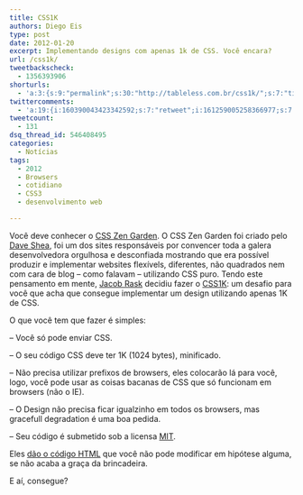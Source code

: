 ```yaml
---
title: CSS1K
authors: Diego Eis
type: post
date: 2012-01-20
excerpt: Implementando designs com apenas 1k de CSS. Você encara?
url: /css1k/
tweetbackscheck:
  - 1356393906
shorturls:
  - 'a:3:{s:9:"permalink";s:30:"http://tableless.com.br/css1k/";s:7:"tinyurl";s:26:"http://tinyurl.com/82dsrjj";s:4:"isgd";s:19:"http://is.gd/YdKtUk";}'
twittercomments:
  - 'a:19:{i:160390043423342592;s:7:"retweet";i:161259005258366977;s:7:"retweet";i:160796736988782592;s:7:"retweet";i:160420396515078144;s:7:"retweet";i:160417877642584064;s:7:"retweet";i:160414586158321664;s:7:"retweet";i:160394948653490176;s:7:"retweet";i:160390998197932032;s:7:"retweet";i:160390068719190016;s:7:"retweet";i:160389884551512064;s:7:"retweet";i:160375955263721472;s:7:"retweet";i:160342431815057408;s:7:"retweet";i:160339535102881792;s:7:"retweet";i:160332100447379456;s:7:"retweet";i:160329002278592513;s:7:"retweet";i:160327345960517632;s:7:"retweet";i:160316820627275777;s:7:"retweet";i:160315993476964352;s:7:"retweet";i:160315876233576448;s:7:"retweet";}'
tweetcount:
  - 131
dsq_thread_id: 546408495
categories:
  - Notícias
tags:
  - 2012
  - Browsers
  - cotidiano
  - CSS3
  - desenvolvimento web

---
```

Você deve conhecer o [CSS Zen Garden][1]. O CSS Zen Garden foi criado pelo [Dave Shea][2], foi um dos sites responsáveis por convencer toda a galera desenvolvedora orgulhosa e desconfiada mostrando que era possível produzir e implementar websites flexívels, diferentes, não quadrados nem com cara de blog &#8211; como falavam &#8211; utilizando CSS puro. Tendo este pensamento em mente, [Jacob Rask][3] decidiu fazer o [CSS1K][4]: um desafio para você que acha que consegue implementar um design utilizando apenas 1K de CSS.

O que você tem que fazer é simples:
  
&#8211; Você só pode enviar CSS.
  
&#8211; O seu código CSS deve ter 1K (1024 bytes), minificado.
  
&#8211; Não precisa utilizar prefixos de browsers, eles colocarão lá para você, logo, você pode usar as coisas bacanas de CSS que só funcionam em browsers (não o IE).
  
&#8211; O Design não precisa ficar igualzinho em todos os browsers, mas gracefull degradation é uma boa pedida.
  
&#8211; Seu código é submetido sob a licensa [MIT][5].

Eles [dão o código HTML][6] que você não pode modificar em hipótese alguma, se não acaba a graça da brincadeira.

E aí, consegue?

 [1]: http://www.csszengarden.com/
 [2]: http://mezzoblue.com/
 [3]: http://twitter.com/jacobrask
 [4]: http://css1k.com/
 [5]: http://www.opensource.org/licenses/mit-license.php
 [6]: https://github.com/jacobrask/CSS1K/